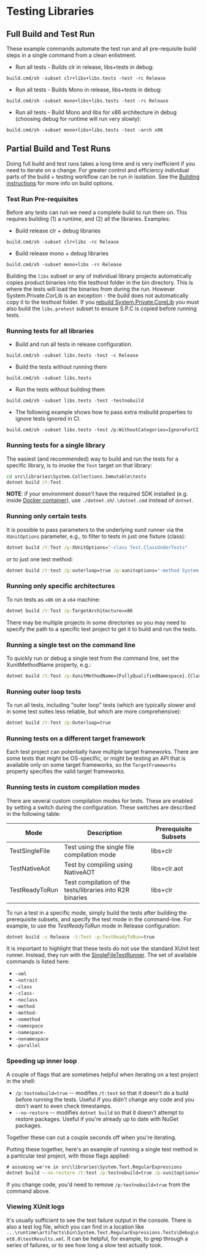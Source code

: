# Testing Libraries

## Full Build and Test Run

These example commands automate the test run and all pre-requisite build steps in a single command from a clean enlistment.

- Run all tests - Builds clr in release, libs+tests in debug:

```
build.cmd/sh -subset clr+libs+libs.tests -test -rc Release
```

- Run all tests - Builds Mono in release, libs+tests in debug:

```
build.cmd/sh -subset mono+libs+libs.tests -test -rc Release
```

- Run all tests - Build Mono and libs for x86 architecture in debug (choosing debug for runtime will run very slowly):

```
build.cmd/sh -subset mono+libs+libs.tests -test -arch x86
```

## Partial Build and Test Runs

Doing full build and test runs takes a long time and is very inefficient if you need to iterate on a change. For greater control and efficiency individual parts of the build + testing workflow can be run in isolation. See the [Building instructions](../../building/libraries/README.md) for more info on build options.

### Test Run Pre-requisites

Before any tests can run we need a complete build to run them on. This requires building (1) a runtime, and (2) all the libraries. Examples:

- Build release clr + debug libraries

```
build.cmd/sh -subset clr+libs -rc Release
```

- Build release mono + debug libraries

```
build.cmd/sh -subset mono+libs -rc Release
```

Building the `libs` subset or any of individual library projects automatically copies product binaries into the testhost folder in the bin directory. This is where the tests will load the binaries from during the run. However System.Private.CorLib is an exception - the build does not automatically copy it to the testhost folder. If you [rebuild System.Private.CoreLib](https://github.com/dotnet/runtime/blob/main/docs/workflow/building/libraries/README.md#iterating-on-systemprivatecorelib-changes) you must also build the `libs.pretest` subset to ensure S.P.C is copied before running tests.

### Running tests for all libraries

- Build and run all tests in release configuration.

```
build.cmd/sh -subset libs.tests -test -c Release
```

- Build the tests without running them

```
build.cmd/sh -subset libs.tests
```

- Run the tests without building them

```
build.cmd/sh -subset libs.tests -test -testnobuild
```

- The following example shows how to pass extra msbuild properties to ignore tests ignored in CI.

```
build.cmd/sh -subset libs.tests -test /p:WithoutCategories=IgnoreForCI
```

### Running tests for a single library

The easiest (and recommended) way to build and run the tests for a specific library, is to invoke the `Test` target on that library:

```cmd
cd src\libraries\System.Collections.Immutable\tests
dotnet build /t:Test
```

**NOTE**: if your environment doesn't have the required SDK installed (e.g. inside [Docker container](/docs/workflow/building/coreclr/linux-instructions.md#build-using-docker)),
use `./dotnet.sh`/`.\dotnet.cmd` instead of `dotnet`.

### Running only certain tests

It is possible to pass parameters to the underlying xunit runner via the `XUnitOptions` parameter, e.g., to filter to tests in just one fixture (class):

```cmd
dotnet build /t:Test /p:XUnitOptions="-class Test.ClassUnderTests"
```

or to just one test method:

```cmd
dotnet build /t:test /p:outerloop=true /p:xunitoptions="-method System.Text.RegularExpressions.Tests.RegexMatchTests.StressTestDeepNestingOfLoops"
```

### Running only specific architectures

To run tests as `x86` on a `x64` machine:

```cmd
dotnet build /t:Test /p:TargetArchitecture=x86
```

There may be multiple projects in some directories so you may need to specify the path to a specific test project to get it to build and run the tests.

### Running a single test on the command line

To quickly run or debug a single test from the command line, set the XunitMethodName property, e.g.:

```cmd
dotnet build /t:Test /p:XunitMethodName={FullyQualifiedNamespace}.{ClassName}.{MethodName}
```

### Running outer loop tests

To run all tests, including "outer loop" tests (which are typically slower and in some test suites less reliable, but which are more comprehensive):

```cmd
dotnet build /t:Test /p:Outerloop=true
```

### Running tests on a different target framework

Each test project can potentially have multiple target frameworks. There are some tests that might be OS-specific, or might be testing an API that is available only on some target frameworks, so the `TargetFrameworks` property specifies the valid target frameworks.

### Running tests in custom compilation modes

There are several custom compilation modes for tests. These are enabled by setting a switch during the configuration. These switches are described in the following table:

| Mode           | Description                                               | Prerequisite Subsets |
| -------------- | --------------------------------------------------------- | -------------------- |
| TestSingleFile | Test using the single file compilation mode               | libs+clr             |
| TestNativeAot  | Test by compiling using NativeAOT                         | libs+clr.aot         |
| TestReadyToRun | Test compilation of the tests/libraries into R2R binaries | libs+clr             |

To run a test in a specific mode, simply build the tests after building the prerequisite subsets, and specify the test mode in the command-line. For example, to use the _TestReadyToRun_ mode in Release configuration:

```bash
dotnet build -c Release -t:Test -p:TestReadyToRun=true
```

<!-- NOTE: It might be worth it to explain what each of these flags actually does. -->
It is important to highlight that these tests do not use the standard XUnit test runner. Instead, they run with the [SingleFileTestRunner](/src/libraries/Common/tests/SingleFileTestRunner/SingleFileTestRunner.cs). The set of available commands is listed here:

- `-xml`
- `-notrait`
- `-class`
- `-class-`
- `-noclass`
- `-method`
- `-method-`
- `-nomethod`
- `-namespace`
- `-namespace-`
- `-nonamespace`
- `-parallel`

### Speeding up inner loop

A couple of flags that are sometimes helpful when iterating on a test project in the shell:

- `/p:testnobuild=true`  -- modifies `/t:test` so that it doesn't do a build before running the tests. Useful if you didn't change any code and you don't want to even check timestamps.
- `--no-restore` -- modifies `dotnet build` so that it doesn't attempt to restore packages. Useful if you're already up to date with NuGet packages.

Together these can cut a couple seconds off when you're iterating.

Putting these together, here's an example of running a single test method in a particular test project, with those flags applied:

```cmd
# assuming we're in src\libraries\System.Text.RegularExpressions
dotnet build --no-restore /t:test /p:testnobuild=true /p:xunitoptions=" -method System.Text.RegularExpressions.Tests.RegexMatchTests.Match" tests\FunctionalTests
```

If you change code, you'd need to remove `/p:testnobuild=true` from the command above.

### Viewing XUnit logs

It's usually sufficient to see the test failure output in the console. There is also a test log file, which you can find in a location like `...\runtime\artifacts\bin\System.Text.RegularExpressions.Tests\Debug\net8.0\testResults.xml`. It can be helpful, for example, to grep through a series of failures, or to see how long a slow test actually took.
